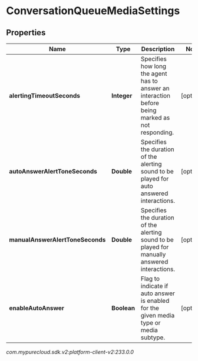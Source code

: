 # ConversationQueueMediaSettings


## Properties

| Name | Type | Description | Notes |
| ------------ | ------------- | ------------- | ------------- |
| **alertingTimeoutSeconds** | **Integer** | Specifies how long the agent has to answer an interaction before being marked as not responding. |  [optional] |
| **autoAnswerAlertToneSeconds** | **Double** | Specifies the duration of the alerting sound to be played for auto answered interactions. |  [optional] |
| **manualAnswerAlertToneSeconds** | **Double** | Specifies the duration of the alerting sound to be played for manually answered interactions. |  [optional] |
| **enableAutoAnswer** | **Boolean** | Flag to indicate if auto answer is enabled for the given media type or media subtype. |  [optional] |




_com.mypurecloud.sdk.v2:platform-client-v2:233.0.0_
